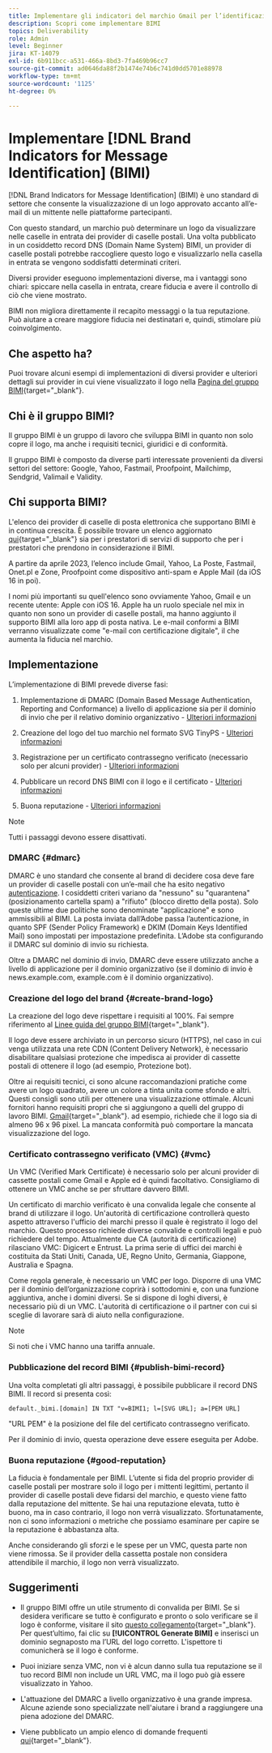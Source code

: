 ```yaml
---
title: Implementare gli indicatori del marchio Gmail per l’identificazione dei messaggi (BIMI)
description: Scopri come implementare BIMI
topics: Deliverability
role: Admin
level: Beginner
jira: KT-14079
exl-id: 6b911bcc-a531-466a-8bd3-7fa469b96cc7
source-git-commit: ad0646da88f2b1474e74b6c741d0dd5701e88978
workflow-type: tm+mt
source-wordcount: '1125'
ht-degree: 0%

---
```


# Implementare [!DNL Brand Indicators for Message Identification] (BIMI)

[!DNL Brand Indicators for Message Identification] (BIMI) è uno standard di settore che consente la visualizzazione di un logo approvato accanto all’e-mail di un mittente nelle piattaforme partecipanti.

Con questo standard, un marchio può determinare un logo da visualizzare nelle caselle in entrata dei provider di caselle postali. Una volta pubblicato in un cosiddetto record DNS (Domain Name System) BIMI, un provider di caselle postali potrebbe raccogliere questo logo e visualizzarlo nella casella in entrata se vengono soddisfatti determinati criteri.

Diversi provider eseguono implementazioni diverse, ma i vantaggi sono chiari: spiccare nella casella in entrata, creare fiducia e avere il controllo di ciò che viene mostrato.

BIMI non migliora direttamente il recapito messaggi o la tua reputazione. Può aiutare a creare maggiore fiducia nei destinatari e, quindi, stimolare più coinvolgimento.

## Che aspetto ha?

Puoi trovare alcuni esempi di implementazioni di diversi provider e ulteriori dettagli sui provider in cui viene visualizzato il logo nella [Pagina del gruppo BIMI](https://bimigroup.org/where-is-my-bimi-logo-displayed/){target="_blank"}.

## Chi è il gruppo BIMI?

Il gruppo BIMI è un gruppo di lavoro che sviluppa BIMI in quanto non solo copre il logo, ma anche i requisiti tecnici, giuridici e di conformità.

Il gruppo BIMI è composto da diverse parti interessate provenienti da diversi settori del settore: Google, Yahoo, Fastmail, Proofpoint, Mailchimp, Sendgrid, Valimail e Validity.

## Chi supporta BIMI?

L&#39;elenco dei provider di caselle di posta elettronica che supportano BIMI è in continua crescita. È possibile trovare un elenco aggiornato [qui](https://bimigroup.org/bimi-infographic/){target="_blank"} sia per i prestatori di servizi di supporto che per i prestatori che prendono in considerazione il BIMI.

A partire da aprile 2023, l’elenco include Gmail, Yahoo, La Poste, Fastmail, Onet.pl e Zone, Proofpoint come dispositivo anti-spam e Apple Mail (da iOS 16 in poi).

I nomi più importanti su quell&#39;elenco sono ovviamente Yahoo, Gmail e un recente utente: Apple con iOS 16. Apple ha un ruolo speciale nel mix in quanto non sono un provider di caselle postali, ma hanno aggiunto il supporto BIMI alla loro app di posta nativa. Le e-mail conformi a BIMI verranno visualizzate come &quot;e-mail con certificazione digitale&quot;, il che aumenta la fiducia nel marchio.

## Implementazione

L’implementazione di BIMI prevede diverse fasi:

1. Implementazione di DMARC (Domain Based Message Authentication, Reporting and Conformance) a livello di applicazione sia per il dominio di invio che per il relativo dominio organizzativo - [Ulteriori informazioni](#dmarc)

1. Creazione del logo del tuo marchio nel formato SVG TinyPS - [Ulteriori informazioni](#create-brand-logo)

1. Registrazione per un certificato contrassegno verificato (necessario solo per alcuni provider) - [Ulteriori informazioni](#vmc)

1. Pubblicare un record DNS BIMI con il logo e il certificato - [Ulteriori informazioni](#publish-bimi-record)

1. Buona reputazione - [Ulteriori informazioni](#good-reputation)

>[!NOTE]
>
>Tutti i passaggi devono essere disattivati.


### DMARC {#dmarc}

DMARC è uno standard che consente al brand di decidere cosa deve fare un provider di caselle postali con un’e-mail che ha esito negativo [autenticazione](../additional-resources/authentication.md). I cosiddetti criteri variano da &quot;nessuno&quot; su &quot;quarantena&quot; (posizionamento cartella spam) a &quot;rifiuto&quot; (blocco diretto della posta). Solo queste ultime due politiche sono denominate &quot;applicazione&quot; e sono ammissibili al BIMI. La posta inviata dall’Adobe passa l’autenticazione, in quanto SPF (Sender Policy Framework) e DKIM (Domain Keys Identified Mail) sono impostati per impostazione predefinita. L’Adobe sta configurando il DMARC sul dominio di invio su richiesta.

Oltre a DMARC nel dominio di invio, DMARC deve essere utilizzato anche a livello di applicazione per il dominio organizzativo (se il dominio di invio è news.example.com, example.com è il dominio organizzativo).

### Creazione del logo del brand {#create-brand-logo}

La creazione del logo deve rispettare i requisiti al 100%. Fai sempre riferimento al [Linee guida del gruppo BIMI](https://bimigroup.org/creating-bimi-svg-logo-files/){target="_blank"}.

Il logo deve essere archiviato in un percorso sicuro (HTTPS), nel caso in cui venga utilizzata una rete CDN (Content Delivery Network), è necessario disabilitare qualsiasi protezione che impedisca ai provider di cassette postali di ottenere il logo (ad esempio, Protezione bot).

Oltre ai requisiti tecnici, ci sono alcune raccomandazioni pratiche come avere un logo quadrato, avere un colore a tinta unita come sfondo e altri. Questi consigli sono utili per ottenere una visualizzazione ottimale. Alcuni fornitori hanno requisiti propri che si aggiungono a quelli del gruppo di lavoro BIMI. [Gmail](https://support.google.com/a/answer/10911027?sjid=903725605955621707-EU){target="_blank"}. ad esempio, richiede che il logo sia di almeno 96 x 96 pixel.
La mancata conformità può comportare la mancata visualizzazione del logo.

### Certificato contrassegno verificato (VMC) {#vmc}

Un VMC (Verified Mark Certificate) è necessario solo per alcuni provider di cassette postali come Gmail e Apple ed è quindi facoltativo. Consigliamo di ottenere un VMC anche se per sfruttare davvero BIMI.

Un certificato di marchio verificato è una convalida legale che consente al brand di utilizzare il logo. Un&#39;autorità di certificazione controllerà questo aspetto attraverso l&#39;ufficio dei marchi presso il quale è registrato il logo del marchio. Questo processo richiede diverse convalide e controlli legali e può richiedere del tempo. Attualmente due CA (autorità di certificazione) rilasciano VMC: Digicert e Entrust. La prima serie di uffici dei marchi è costituita da Stati Uniti, Canada, UE, Regno Unito, Germania, Giappone, Australia e Spagna.

Come regola generale, è necessario un VMC per logo. Disporre di una VMC per il dominio dell’organizzazione coprirà i sottodomini e, con una funzione aggiuntiva, anche i domini diversi. Se si dispone di loghi diversi, è necessario più di un VMC. L&#39;autorità di certificazione o il partner con cui si sceglie di lavorare sarà di aiuto nella configurazione.

>[!NOTE]
>
>Si noti che i VMC hanno una tariffa annuale.

### Pubblicazione del record BIMI {#publish-bimi-record}

Una volta completati gli altri passaggi, è possibile pubblicare il record DNS BIMI. Il record si presenta così:

```
default._bimi.[domain] IN TXT "v=BIMI1; l=[SVG URL]; a=[PEM URL]
```

&quot;URL PEM&quot; è la posizione del file del certificato contrassegno verificato.

Per il dominio di invio, questa operazione deve essere eseguita per Adobe.

### Buona reputazione {#good-reputation}

La fiducia è fondamentale per BIMI. L’utente si fida del proprio provider di caselle postali per mostrare solo il logo per i mittenti legittimi, pertanto il provider di caselle postali deve fidarsi del marchio, e questo viene fatto dalla reputazione del mittente. Se hai una reputazione elevata, tutto è buono, ma in caso contrario, il logo non verrà visualizzato. Sfortunatamente, non ci sono informazioni o metriche che possiamo esaminare per capire se la reputazione è abbastanza alta.

Anche considerando gli sforzi e le spese per un VMC, questa parte non viene rimossa. Se il provider della cassetta postale non considera attendibile il marchio, il logo non verrà visualizzato.

## Suggerimenti

* Il gruppo BIMI offre un utile strumento di convalida per BIMI. Se si desidera verificare se tutto è configurato e pronto o solo verificare se il logo è conforme, visitare il sito [questo collegamento](https://bimigroup.org/bimi-generator/){target="_blank"}. Per quest’ultimo, fai clic su **[!UICONTROL Generate BIMI]** e inserisci un dominio segnaposto ma l’URL del logo corretto. L&#39;ispettore ti comunicherà se il logo è conforme.

* Puoi iniziare senza VMC, non vi è alcun danno sulla tua reputazione se il tuo record BIMI non include un URL VMC, ma il logo può già essere visualizzato in Yahoo.

* L&#39;attuazione del DMARC a livello organizzativo è una grande impresa. Alcune aziende sono specializzate nell&#39;aiutare i brand a raggiungere una piena adozione del DMARC.

* Viene pubblicato un ampio elenco di domande frequenti [qui](https://bimigroup.org/faqs-for-senders-esps/){target="_blank"}.
